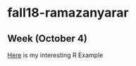 # fall18-ramazanyarar


## Week (October 4)
[Here](Files/example_homework_0.html) is my interesting R Example
